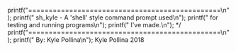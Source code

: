printf("===============================================\n");
printf(" sh_kyle - A 'shell' style command prompt used\n");
printf("           for testing and running programs\n");
printf("           I've made.\n"); */
printf("===============================================\n");
printf("                              By: Kyle Pollina\n");
Kyle Pollina 2018
